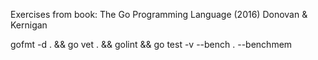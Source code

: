 Exercises from book: The Go Programming Language (2016) Donovan & Kernigan

gofmt -d . && go vet . && golint && go test -v  --bench . --benchmem